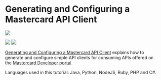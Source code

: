 # Generating and Configuring a Mastercard API Client
<img src="https://developer.mastercard.com/img/logo_cogs.svg" />

[![](https://github.com/Mastercard/mastercard-api-client-tutorial/workflows/broken%20links%3F/badge.svg)](https://github.com/Mastercard/mastercard-api-client-tutorial/actions?query=workflow%3A%22broken+links%3F%22)
[![](https://img.shields.io/badge/license-MIT-yellow.svg)](https://github.com/Mastercard/mastercard-api-client-tutorial/blob/master/LICENSE)

[Generating and Configuring a Mastercard API Client](https://developer.mastercard.com/platform/documentation/security-and-authentication/generating-and-configuring-a-mastercard-api-client/) explains how to generate and configure simple API clients for consuming APIs offered on the [Mastercard Developer portal](https://developer.mastercard.com/apis). 

Languages used in this tutorial: Java, Python, NodeJS, Ruby, PHP and C#.
